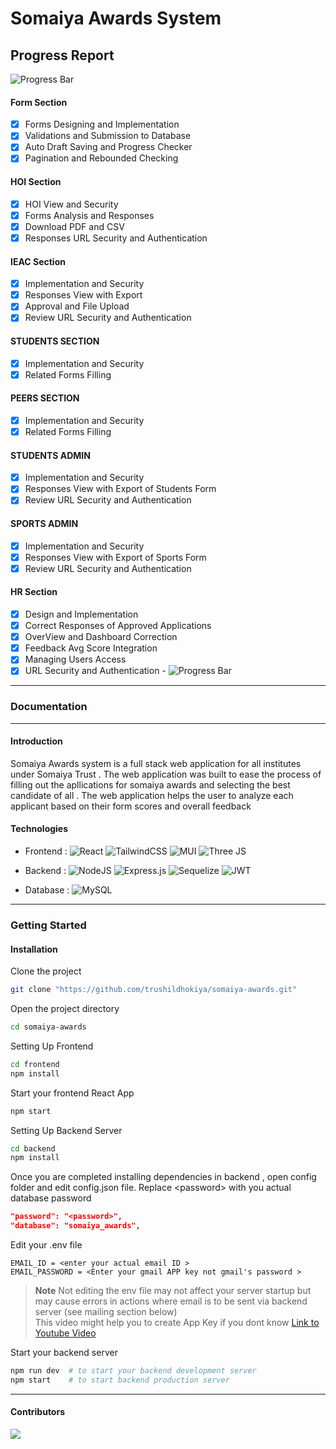 # Somaiya Awards System 

## Progress Report

![Progress Bar](https://progress-bar.dev/99/)

#### Form Section
- [x] Forms Designing and Implementation
- [x] Validations and Submission to Database
- [x] Auto Draft Saving and Progress Checker
- [x] Pagination and Rebounded Checking

#### HOI Section
- [x] HOI View and Security
- [x] Forms Analysis and Responses
- [x] Download PDF and CSV
- [x] Responses URL Security and Authentication

#### IEAC Section
- [x] Implementation and Security
- [x] Responses View with Export
- [x] Approval and File Upload
- [x] Review URL Security and Authentication

#### STUDENTS SECTION
- [x] Implementation and Security
- [x] Related Forms Filling 

#### PEERS SECTION
- [x] Implementation and Security
- [x] Related Forms Filling 

#### STUDENTS ADMIN
- [x] Implementation and Security
- [x] Responses View with Export of Students Form
- [x] Review URL Security and Authentication

#### SPORTS ADMIN
- [x] Implementation and Security
- [x] Responses View with Export of Sports Form
- [x] Review URL Security and Authentication

#### HR Section
- [x] Design and Implementation
- [x] Correct Responses of Approved Applications
- [x] OverView and Dashboard Correction
- [x] Feedback Avg Score Integration
- [x] Managing Users Access 
- [x] URL Security and Authentication - ![Progress Bar](https://progress-bar.dev/99/)
___
### Documentation
____

#### Introduction

Somaiya Awards system is a full stack web application for all institutes under Somaiya Trust . The web application was built to ease the process of filling out the apllications for somaiya awards and selecting the best candidate of all . The web application helps the user to analyze each applicant based on their form scores and overall feedback

#### Technologies 

- Frontend : ![React](https://img.shields.io/badge/react-%2320232a.svg?style=plastic&logo=react&logoColor=%2361DAFB) ![TailwindCSS](https://img.shields.io/badge/tailwindcss-%2338B2AC.svg?style=plastic&logo=tailwind-css&logoColor=white) ![MUI](https://img.shields.io/badge/MUI-%230081CB.svg?style=plastic&logo=mui&logoColor=white) ![Three JS](https://img.shields.io/badge/Three.js-000?logo=threedotjs&logoColor=fff&style=plastic)

- Backend : ![NodeJS](https://img.shields.io/badge/node.js-6DA55F?style=plastic&logo=node.js&logoColor=white) 	![Express.js](https://img.shields.io/badge/express.js-%23404d59.svg?style=plastic&logo=express&logoColor=%2361DAFB) ![Sequelize](https://img.shields.io/badge/Sequelize-52B0E7?style=plastic&logo=Sequelize&logoColor=white) ![JWT](https://img.shields.io/badge/JWT-black?style=plastic&logo=JSON%20web%20tokens)

- Database : ![MySQL](https://img.shields.io/badge/mysql-%2300f.svg?style=plastic&logo=mysql&logoColor=white)

___

### Getting Started 

#### Installation

Clone the project

```bash
git clone "https://github.com/trushildhokiya/somaiya-awards.git"
```

Open the project directory
```bash
cd somaiya-awards
```

Setting Up Frontend

```bash
cd frontend
npm install 
```

Start your frontend React App
```bash
npm start
```

Setting Up Backend Server

```bash
cd backend
npm install
```

Once you are completed installing dependencies in backend , open config folder and edit config.json file. Replace &lt;password&gt; with you actual database password 
```json
"password": "<password>",
"database": "somaiya_awards",
```

Edit your .env file

```env
EMAIL_ID = <enter your actual email ID >
EMAIL_PASSWORD = <Enter your gmail APP key not gmail's password >
```

> **Note**
> Not editing the env file may not affect your server startup but may cause errors in actions where email is to be sent via backend server (see mailing section below)<br>This video might help you to create App Key if you dont know [Link to Youtube Video](https://www.youtube.com/watch?v=hXiPshHn9Pw)


Start your backend server
```bash
npm run dev  # to start your backend development server
npm start    # to start backend production server
```

___

#### Contributors

<a href="https://github.com/trushildhokiya/somaiya-awards/graphs/contributors">
  <img src="https://contrib.rocks/image?repo=trushildhokiya/somaiya-awards" />
</a>



